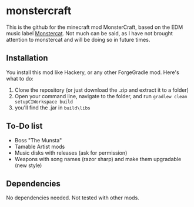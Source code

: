 monstercraft
============
This is the github for the minecraft mod MonsterCraft, based on the EDM music label [Monstercat](http://www.monstercat.com/). Not much can be said, as I have not brought attention to monstercat and will be doing so in future times.

Installation
------------
You install this mod like Hackery, or any other ForgeGradle mod. Here's what to do:
  1. Clone the repository (or just download the .zip and extract it to a folder)
  2. Open your command line, navigate to the folder, and run `gradlew clean setupCIWorkspace build`
  3. you'll find the .jar in `build\libs`

To-Do list
------------
  - Boss "The Munsta"
  - Tamable Artist mods
  - Music disks with releases (ask for permission)
  - Weapons with song names (razor sharp) and make them upgradable (new style)

Dependencies
------------
No dependencies needed. Not tested with other mods.
